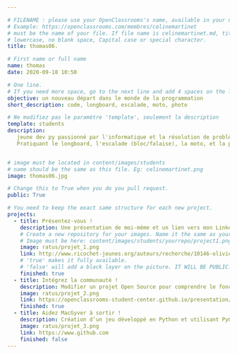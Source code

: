```yaml
---

# FILENAME : please use your OpenClassrooms's name, available in your url.
# Example: https://openclassrooms.com/membres/celinemartinet
# must be the name of your file. If file name is celinemartinet.md, title is celinemartinet.
# lowercase, no blank space, Capital case or special character.
title: thomas06.

# First name or full name
name: thomas
date: 2020-09-18 10:50

# One line.
# If you need more space, go to the next line and add 4 spaces on the left, as in 'description'.
objective: un nouveau départ dans le monde de la programmation
short_description: code, longboard, escalade, moto, photo

# Ne modifiez pas le paramètre 'template', seulement la description
template: students
description:
   jeune dev py passionné par l'informatique et la résolution de problème, les scriptes  et l'automatisation. 
   Pratiquant le longboard, l'escalade (bloc/falaise), la moto, et la photo (pro).


# image must be located in content/images/students
# name should be the same as this file. Eg: celinemartinet.png
image: thomas06.jpg

# Change this to True when you do you pull request.
public: True

# You need to keep the exact same structure for each new project.
projects:
  - title: Présentez-vous !
    description: Une présentation de moi-même et un lien vers mon LinkedIn.
    # Create a new repository for your images. Name it the same as your nickname and profile picture.
    # Image must be here: content/images/students/yourrepo/project1.png
    image: ratus/projet_1.png
    link: http://www.ricochet-jeunes.org/auteurs/recherche/10146-olivier-vogel
    # 'true' makes it fully available.
    # 'false' will add a black layer on the picture. IT WILL BE PUBLIC!
    finished: true
  - title: Intégrez la communauté !
    description: Modifier un projet Open Source pour comprendre le fonctionnement de Git, de Github et des pull requests. 
    image: ratus/projet_2.png
    link: https://openclassrooms-student-center.github.io/presentation/students/ratus.html
    finished: true
  - title: Aidez MacGyver à sortir !
    description: Création d’un jeu développé en Python et utilisant PyGame.
    image: ratus/projet_3.png
    link: https://www.github.com
    finished: false
---
```

